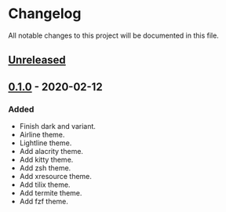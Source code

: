 # Changelog

All notable changes to this project will be documented in this file.

## [Unreleased]

## [0.1.0] - 2020-02-12

### Added

- Finish dark and variant.
- Airline theme.
- Lightline theme.
- Add alacrity theme.
- Add kitty theme.
- Add zsh theme.
- Add xresource theme.
- Add tilix theme.
- Add termite theme.
- Add fzf theme.

[unreleased]: https://github.com/sainnhe/edge/compare/v0.1.0...HEAD
[0.1.0]: https://github.com/sainnhe/edge/releases/tag/v0.1.0
